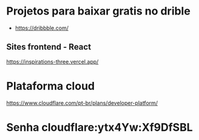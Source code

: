 # Projetos para baixar gratis no drible
* https://dribbble.com/

## Sites frontend - React
https://inspirations-three.vercel.app/

# Plataforma cloud
https://www.cloudflare.com/pt-br/plans/developer-platform/


# Senha cloudflare:ytx4Yw:Xf9DfSBL
